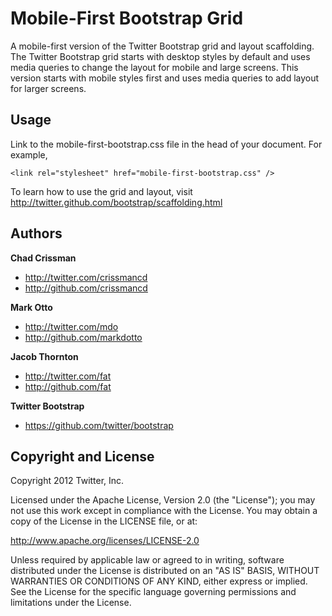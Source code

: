 # Mobile-First Bootstrap Grid

A mobile-first version of the Twitter Bootstrap grid and layout scaffolding. The Twitter Bootstrap grid starts with desktop styles by default and uses media queries to change the layout for mobile and large screens. This version starts with mobile styles first and uses media queries to add layout for larger screens.


## Usage

Link to the mobile-first-bootstrap.css file in the head of your document. For example,

```
<link rel="stylesheet" href="mobile-first-bootstrap.css" />
```

To learn how to use the grid and layout, visit http://twitter.github.com/bootstrap/scaffolding.html


## Authors

**Chad Crissman**

+ http://twitter.com/crissmancd
+ http://github.com/crissmancd

**Mark Otto**

+ http://twitter.com/mdo
+ http://github.com/markdotto

**Jacob Thornton**

+ http://twitter.com/fat
+ http://github.com/fat

**Twitter Bootstrap**

+ https://github.com/twitter/bootstrap


## Copyright and License

Copyright 2012 Twitter, Inc.

Licensed under the Apache License, Version 2.0 (the "License");
you may not use this work except in compliance with the License.
You may obtain a copy of the License in the LICENSE file, or at:

   http://www.apache.org/licenses/LICENSE-2.0

Unless required by applicable law or agreed to in writing, software
distributed under the License is distributed on an "AS IS" BASIS,
WITHOUT WARRANTIES OR CONDITIONS OF ANY KIND, either express or implied.
See the License for the specific language governing permissions and
limitations under the License.
